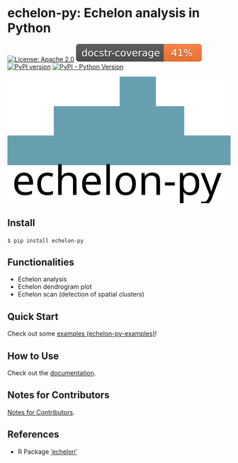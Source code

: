 # echelon-py: Echelon analysis in Python
[![License: Apache 2.0](https://img.shields.io/badge/License-Apache%202.0-blue.svg)](https://github.com/takeshi-teshima/echelon-py/blob/master/LICENSE)
[![Documentation Coverage Rate Badge](./docs_src/coverage_badge.svg)](https://takeshi-teshima.github.io/echelon-py/index.html)
[![PyPI version](https://badge.fury.io/py/echelon-py.svg)](https://badge.fury.io/py/echelon-py)
[![PyPI - Python Version](https://img.shields.io/pypi/pyversions/echelon-py)](https://takeshi-teshima.github.io/echelon-py/index.html)

![Logo](./docs_src/logo.svg)

## Install
`$ pip install echelon-py`

## Functionalities
- Echelon analysis
- Echelon dendrogram plot
- Echelon scan (detection of spatial clusters)

## Quick Start
Check out some [examples (echelon-py-examples)](https://takeshi-teshima.github.io/echelon-py-examples/)!

## How to Use
Check out the [documentation](https://takeshi-teshima.github.io/echelon-py/).

## Notes for Contributors
[Notes for Contributors](./README-dev.md).

## References
- R Package [‘echelon’](https://cran.r-project.org/web/packages/echelon/echelon.pdf)
